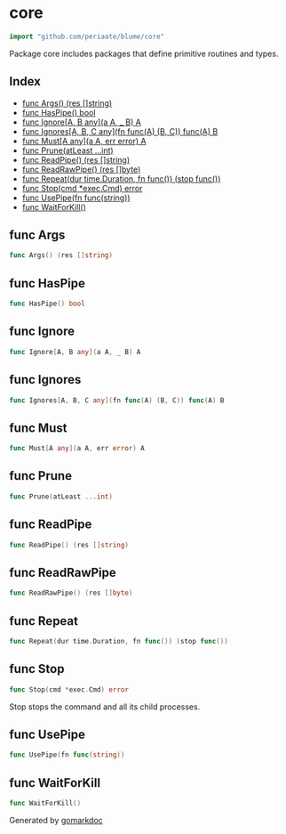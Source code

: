 <!-- Code generated by gomarkdoc. DO NOT EDIT -->

# core

```go
import "github.com/periaate/blume/core"
```

Package core includes packages that define primitive routines and types.

## Index

- [func Args\(\) \(res \[\]string\)](<#Args>)
- [func HasPipe\(\) bool](<#HasPipe>)
- [func Ignore\[A, B any\]\(a A, \_ B\) A](<#Ignore>)
- [func Ignores\[A, B, C any\]\(fn func\(A\) \(B, C\)\) func\(A\) B](<#Ignores>)
- [func Must\[A any\]\(a A, err error\) A](<#Must>)
- [func Prune\(atLeast ...int\)](<#Prune>)
- [func ReadPipe\(\) \(res \[\]string\)](<#ReadPipe>)
- [func ReadRawPipe\(\) \(res \[\]byte\)](<#ReadRawPipe>)
- [func Repeat\(dur time.Duration, fn func\(\)\) \(stop func\(\)\)](<#Repeat>)
- [func Stop\(cmd \*exec.Cmd\) error](<#Stop>)
- [func UsePipe\(fn func\(string\)\)](<#UsePipe>)
- [func WaitForKill\(\)](<#WaitForKill>)


<a name="Args"></a>
## func Args

```go
func Args() (res []string)
```



<a name="HasPipe"></a>
## func HasPipe

```go
func HasPipe() bool
```



<a name="Ignore"></a>
## func Ignore

```go
func Ignore[A, B any](a A, _ B) A
```



<a name="Ignores"></a>
## func Ignores

```go
func Ignores[A, B, C any](fn func(A) (B, C)) func(A) B
```



<a name="Must"></a>
## func Must

```go
func Must[A any](a A, err error) A
```



<a name="Prune"></a>
## func Prune

```go
func Prune(atLeast ...int)
```



<a name="ReadPipe"></a>
## func ReadPipe

```go
func ReadPipe() (res []string)
```



<a name="ReadRawPipe"></a>
## func ReadRawPipe

```go
func ReadRawPipe() (res []byte)
```



<a name="Repeat"></a>
## func Repeat

```go
func Repeat(dur time.Duration, fn func()) (stop func())
```



<a name="Stop"></a>
## func Stop

```go
func Stop(cmd *exec.Cmd) error
```

Stop stops the command and all its child processes.

<a name="UsePipe"></a>
## func UsePipe

```go
func UsePipe(fn func(string))
```



<a name="WaitForKill"></a>
## func WaitForKill

```go
func WaitForKill()
```



Generated by [gomarkdoc](<https://github.com/princjef/gomarkdoc>)
